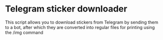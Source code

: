 # Telegram sticker downloader

This script allows you to download stickers from Telegram by sending them to a bot, after which they are converted into regular files for printing using the /img command